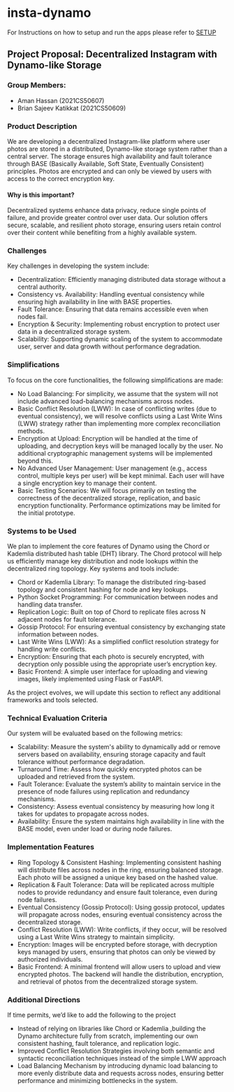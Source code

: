 # insta-dynamo

For Instructions on how to setup and run the apps please refer to [SETUP](./setup.md)

## Project Proposal: Decentralized Instagram with Dynamo-like Storage

### Group Members:
- Aman Hassan (2021CS50607)
- Brian Sajeev Katikkat (2021CS50609)

### Product Description

We are developing a decentralized Instagram-like platform where user photos are stored in a distributed, Dynamo-like storage system rather than a central server. The storage ensures high availability and fault tolerance through BASE (Basically Available, Soft State, Eventually Consistent) principles. Photos are encrypted and can only be viewed by users with access to the correct encryption key.

#### Why is this important?

Decentralized systems enhance data privacy, reduce single points of failure, and provide greater control over user data. Our solution offers secure, scalable, and resilient photo storage, ensuring users retain control over their content while benefiting from a highly available system.

### Challenges

Key challenges in developing the system include:

- Decentralization: Efficiently managing distributed data storage without a central authority.
- Consistency vs. Availability: Handling eventual consistency while ensuring high availability in line with BASE properties.
- Fault Tolerance: Ensuring that data remains accessible even when nodes fail.
- Encryption & Security: Implementing robust encryption to protect user data in a decentralized storage system.
- Scalability: Supporting dynamic scaling of the system to accommodate user, server and data growth without performance degradation.

### Simplifications

To focus on the core functionalities, the following simplifications are made:

- No Load Balancing: For simplicity, we assume that the system will not include advanced load-balancing mechanisms across nodes.
- Basic Conflict Resolution (LWW): In case of conflicting writes (due to eventual consistency), we will resolve conflicts using a Last Write Wins (LWW) strategy rather than implementing more complex reconciliation methods.
- Encryption at Upload: Encryption will be handled at the time of uploading, and decryption keys will be managed locally by the user. No additional cryptographic management systems will be implemented beyond this.
- No Advanced User Management: User management (e.g., access control, multiple keys per user) will be kept minimal. Each user will have a single encryption key to manage their content.
- Basic Testing Scenarios: We will focus primarily on testing the correctness of the decentralized storage, replication, and basic encryption functionality. Performance optimizations may be limited for the initial prototype.

### Systems to be Used

We plan to implement the core features of Dynamo using the Chord or Kademlia distributed hash table (DHT) library. The Chord protocol will help us efficiently manage key distribution and node lookups within the decentralized ring topology. Key systems and tools include:

- Chord or Kademlia Library: To manage the distributed ring-based topology and consistent hashing for node and key lookups.
- Python Socket Programming: For communication between nodes and handling data transfer.
- Replication Logic: Built on top of Chord to replicate files across N adjacent nodes for fault tolerance.
- Gossip Protocol: For ensuring eventual consistency by exchanging state information between nodes.
- Last Write Wins (LWW): As a simplified conflict resolution strategy for handling write conflicts.
- Encryption: Ensuring that each photo is securely encrypted, with decryption only possible using the appropriate user’s encryption key.
- Basic Frontend: A simple user interface for uploading and viewing images, likely implemented using Flask or FastAPI.

As the project evolves, we will update this section to reflect any additional frameworks and tools selected.

### Technical Evaluation Criteria

Our system will be evaluated based on the following metrics:

- Scalability: Measure the system's ability to dynamically add or remove servers based on availability, ensuring storage capacity and fault tolerance without performance degradation.
- Turnaround Time: Assess how quickly encrypted photos can be uploaded and retrieved from the system.
- Fault Tolerance: Evaluate the system’s ability to maintain service in the presence of node failures using replication and redundancy mechanisms.
- Consistency: Assess eventual consistency by measuring how long it takes for updates to propagate across nodes.
- Availability: Ensure the system maintains high availability in line with the BASE model, even under load or during node failures.

### Implementation Features

- Ring Topology & Consistent Hashing: Implementing consistent hashing will distribute files across nodes in the ring, ensuring balanced storage. Each photo will be assigned a unique key based on the hashed value.
- Replication & Fault Tolerance: Data will be replicated across multiple nodes to provide redundancy and ensure fault tolerance, even during node failures.
- Eventual Consistency (Gossip Protocol): Using gossip protocol, updates will propagate across nodes, ensuring eventual consistency across the decentralized storage.
- Conflict Resolution (LWW): Write conflicts, if they occur, will be resolved using a Last Write Wins strategy to maintain simplicity.
- Encryption: Images will be encrypted before storage, with decryption keys managed by users, ensuring that photos can only be viewed by authorized individuals.
- Basic Frontend: A minimal frontend will allow users to upload and view encrypted photos. The backend will handle the distribution, encryption, and retrieval of photos from the decentralized storage system.

### Additional Directions

If time permits, we’d like to add the following to the project
- Instead of relying on libraries like Chord or Kademlia ,building the Dynamo architecture fully from scratch, implementing our own consistent hashing, fault tolerance, and replication logic.
- Improved Conflict Resolution Strategies involving both semantic and syntactic reconciliation techniques instead of the simple LWW approach
- Load Balancing Mechanism by introducing dynamic load balancing to more evenly distribute data and requests across nodes, ensuring better performance and minimizing bottlenecks in the system.
